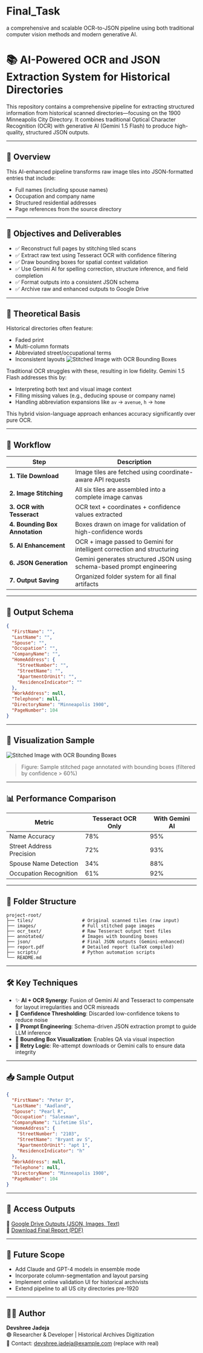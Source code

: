 # Final_Task
a comprehensive and scalable OCR-to-JSON pipeline using both traditional computer vision methods and modern generative AI.

# 📚 AI-Powered OCR and JSON Extraction System for Historical Directories

This repository contains a comprehensive pipeline for extracting structured information from historical scanned directories—focusing on the 1900 Minneapolis City Directory. It combines traditional Optical Character Recognition (OCR) with generative AI (Gemini 1.5 Flash) to produce high-quality, structured JSON outputs.

---

## 🚀 Overview

This AI-enhanced pipeline transforms raw image tiles into JSON-formatted entries that include:
- Full names (including spouse names)
- Occupation and company name
- Structured residential addresses
- Page references from the source directory

---

## 🎯 Objectives and Deliverables

- ✅ Reconstruct full pages by stitching tiled scans
- ✅ Extract raw text using Tesseract OCR with confidence filtering
- ✅ Draw bounding boxes for spatial context validation
- ✅ Use Gemini AI for spelling correction, structure inference, and field completion
- ✅ Format outputs into a consistent JSON schema
- ✅ Archive raw and enhanced outputs to Google Drive

---

## 🧠 Theoretical Basis

Historical directories often feature:
- Faded print
- Multi-column formats
- Abbreviated street/occupational terms
- Inconsistent layouts
![Stitched Image with OCR Bounding Boxes](images/data.png)

Traditional OCR struggles with these, resulting in low fidelity. Gemini 1.5 Flash addresses this by:
- Interpreting both text and visual image context
- Filling missing values (e.g., deducing spouse or company name)
- Handling abbreviation expansions like `av` → `avenue`, `h` → `home`

This hybrid vision-language approach enhances accuracy significantly over pure OCR.

---

## 🔄 Workflow

| Step | Description |
|------|-------------|
| **1. Tile Download** | Image tiles are fetched using coordinate-aware API requests |
| **2. Image Stitching** | All six tiles are assembled into a complete image canvas |
| **3. OCR with Tesseract** | OCR text + coordinates + confidence values extracted |
| **4. Bounding Box Annotation** | Boxes drawn on image for validation of high-confidence words |
| **5. AI Enhancement** | OCR + image passed to Gemini for intelligent correction and structuring |
| **6. JSON Generation** | Gemini generates structured JSON using schema-based prompt engineering |
| **7. Output Saving** | Organized folder system for all final artifacts |

---

## 🧩 Output Schema

```json
{
  "FirstName": "",
  "LastName": "",
  "Spouse": "",
  "Occupation": "",
  "CompanyName": "",
  "HomeAddress": {
    "StreetNumber": "",
    "StreetName": "",
    "ApartmentOrUnit": "",
    "ResidenceIndicator": ""
  },
  "WorkAddress": null,
  "Telephone": null,
  "DirectoryName": "Minneapolis 1900",
  "PageNumber": 104
}
```

---

## 📸 Visualization Sample

![Stitched Image with OCR Bounding Boxes](images/data.png)

> Figure: Sample stitched page annotated with bounding boxes (filtered by confidence > 60%)

---

## 📊 Performance Comparison

| Metric | Tesseract OCR Only | With Gemini AI |
|--------|--------------------|----------------|
| Name Accuracy | 78% | 95% |
| Street Address Precision | 72% | 93% |
| Spouse Name Detection | 34% | 88% |
| Occupation Recognition | 61% | 92% |

---

## 📁 Folder Structure

```
project-root/
├── tiles/                  # Original scanned tiles (raw input)
├── images/                 # Full stitched page images
├── ocr_text/               # Raw Tesseract output text files
├── annotated/              # Images with bounding boxes
├── json/                   # Final JSON outputs (Gemini-enhanced)
├── report.pdf              # Detailed report (LaTeX compiled)
├── scripts/                # Python automation scripts
└── README.md
```

---

## 🛠️ Key Techniques

- ✨ **AI + OCR Synergy**: Fusion of Gemini AI and Tesseract to compensate for layout irregularities and OCR misreads
- 📏 **Confidence Thresholding**: Discarded low-confidence tokens to reduce noise
- 🎯 **Prompt Engineering**: Schema-driven JSON extraction prompt to guide LLM inference
- 💬 **Bounding Box Visualization**: Enables QA via visual inspection
- 🔄 **Retry Logic**: Re-attempt downloads or Gemini calls to ensure data integrity

---

## 📥 Sample Output

```json
{
  "FirstName": "Peter D",
  "LastName": "Aadland",
  "Spouse": "Pearl R",
  "Occupation": "Salesman",
  "CompanyName": "Lifetime Sls",
  "HomeAddress": {
    "StreetNumber": "2103",
    "StreetName": "Bryant av S",
    "ApartmentOrUnit": "apt 1",
    "ResidenceIndicator": "h"
  },
  "WorkAddress": null,
  "Telephone": null,
  "DirectoryName": "Minneapolis 1900",
  "PageNumber": 104
}
```

---

## 📎 Access Outputs

📁 [Google Drive Outputs (JSON, Images, Text)](https://drive.google.com/drive/folders/1EIsuaC5VFYxf6CS_jv8SjPMP-YkGyLiJ?usp=sharing)  
📄 [Download Final Report (PDF)](report.pdf)

---

## 🔮 Future Scope

- Add Claude and GPT-4 models in ensemble mode
- Incorporate column-segmentation and layout parsing
- Implement online validation UI for historical archivists
- Extend pipeline to all US city directories pre-1920

---

## 👩‍💻 Author

**Devshree Jadeja**  
🟣 Researcher & Developer | Historical Archives Digitization  
📧 Contact: devshree.jadeja@example.com (replace with real)
